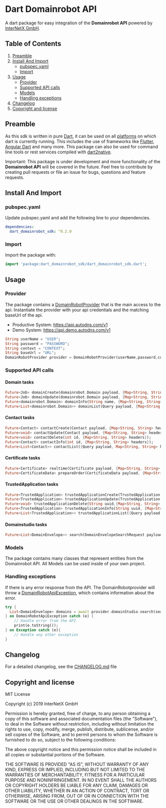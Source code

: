 # Dart Domainrobot API

A dart package for easy integration of the **Domainrobot API** powered by [InterNetX GmbH](https://internetx.com).

## Table of Contents

1. [Preamble](#preamble)
2. [Install And Import](#install-and-import)
   * [pubspec.yaml](#pubspec.yaml)
   * [Import](#import)
3. [Usage](#usage)
   * [Provider](#provider)
   * [Supported API calls](#supported-api-calls)
   * [Models](#models)
   * [Handling exceptions](#exception-handling)
4. [Changelog](#changelog)
5. [Copyright and license](#copyright-and-license)

## Preamble

As this sdk is written in pure [Dart](https://dart.dev), it can be used on all [platforms](https://dart.dev/platforms) on which dart is currently running. This includes the use of frameworks like [Flutter](https://flutter.dev), [Angular Dart](https://angulardart.dev) and many more. This package can also be used for command line tools or rest services compiled with [dart2native](https://dart.dev/tools/dart2native).

Important: This package is under development and more functionality of the **Domainrobot API** will be covered in the future. Feel free to contribute by creating pull requests or file an issue for bugs, questions and feature requests.

## Install And Import

### pubspec.yaml

Update pubspec.yaml and add the following line to your dependencies.

```yaml
dependencies:
  dart_domainrobot_sdk: ^0.2.0
```

### Import

Import the package with:

```dart
import 'package:dart_domainrobot_sdk/dart_domainrobot_sdk.dart';
```

## Usage

### Provider

The package contains a [DomainRobotProvider](/lib/src/DomainRobotProvider.dart) that is the main access to the api. Instantiate the provider with your api credentials and the matching baseUrl of the api.

* Productive System: <https://api.autodns.com/v1>
* Demo System: <https://api.demo.autodns.com/v1>

```dart
String userName = "USER";
String password = "PASSWORD";
String context = "CONTEXT";
String baseUrl = "URL";
DomainRobotProvider provider = DomainRobotProvider(userName,password,context,baseUrl);
```

### Supported API calls

#### Domain tasks

```dart
Future<Job> domainCreate(domainrobot.Domain payload, {Map<String, String> headers, Map<String, String> queryParameters});
Future<Job> domainUpdate(domainrobot.Domain payload, {Map<String, String> headers, Map<String, String> queryParameters});
Future<domainrobot.Domain> domainInfo(String name, {Map<String, String> headers, Map<String, String> queryParameters});
Future<List<domainrobot.Domain>> domainList(Query payload, {Map<String, String> headers, Map<String, String> queryParameters});
```

#### Contact tasks

```dart
Future<Contact> contactCreate(Contact payload, {Map<String, String> headers, Map<String, String> queryParameters});
Future<void> contactUpdate(Contact payload, {Map<String, String> headers});
Future<void> contactDelete(int id, {Map<String, String> headers});
Future<Contact> contactInfo(int id, {Map<String, String> headers});
Future<List<Contact>> contactList({Query payload, Map<String, String> headers, Map<String, String> queryParameters});
```

#### Certificate tasks

```dart
Future<Certificate> realtime(Certificate payload, {Map<String, String> headers, Map<String, String> queryParameters});
Future<CertificateData> prepareOrder(CertificateData payload, {Map<String, String> headers, Map<String, String> queryParameters});
```

#### TrustedApplication tasks

```dart
Future<TrustedApplication> trustedApplicationCreate(TrustedApplication payload, {Map<String, String> headers, Map<String, String> queryParameters});
Future<TrustedApplication> trustedApplicationUpdate(TrustedApplication payload, {Map<String, String> headers});
Future<void> trustedApplicationDelete(String uuid,{Map<String, String> headers});
Future<TrustedApplication> trustedApplicationInfo(String uuid, {Map<String, String> headers})
Future<List<TrustedApplication>> trustedApplicationList({Query payload, Map<String, String> headers, Map<String, String> queryParameters});
```

#### Domainstudio tasks

```dart
Future<List<DomainEnvelope>> search(DomainEnvelopeSearchRequest payload,{Map<String, String> headers, Map<String, String> queryParameters});
```

### Models

The package contains many classes that represent entities from the Domainrobot API. All Models can be used inside of your own project.

### Handling exceptions

If there is any error response from the API. The DomainRobotprovider will throw a [DomainRobotApiException](/lib/src/model/exception/DomainRobotApiException.dart), which contains information about the error.

```dart
try {
  List<DomainEnvelope> domains = await provider.domainStudio.search(search);
} on DomainRobotApiException catch (e) {
    // Handle error from the API
    print(e.toString());
} on Exception catch (e){
    // Handle any other exception
}
```

## Changelog

For a detailed changelog, see the [CHANGELOG.md](CHANGELOG.md) file

## Copyright and license

MIT License

Copyright (c) 2019 InterNetX GmbH

Permission is hereby granted, free of charge, to any person obtaining a copy
of this software and associated documentation files (the "Software"), to deal
in the Software without restriction, including without limitation the rights
to use, copy, modify, merge, publish, distribute, sublicense, and/or sell
copies of the Software, and to permit persons to whom the Software is
furnished to do so, subject to the following conditions:

The above copyright notice and this permission notice shall be included in all
copies or substantial portions of the Software.

THE SOFTWARE IS PROVIDED "AS IS", WITHOUT WARRANTY OF ANY KIND, EXPRESS OR
IMPLIED, INCLUDING BUT NOT LIMITED TO THE WARRANTIES OF MERCHANTABILITY,
FITNESS FOR A PARTICULAR PURPOSE AND NONINFRINGEMENT. IN NO EVENT SHALL THE
AUTHORS OR COPYRIGHT HOLDERS BE LIABLE FOR ANY CLAIM, DAMAGES OR OTHER
LIABILITY, WHETHER IN AN ACTION OF CONTRACT, TORT OR OTHERWISE, ARISING FROM,
OUT OF OR IN CONNECTION WITH THE SOFTWARE OR THE USE OR OTHER DEALINGS IN THE
SOFTWARE.

